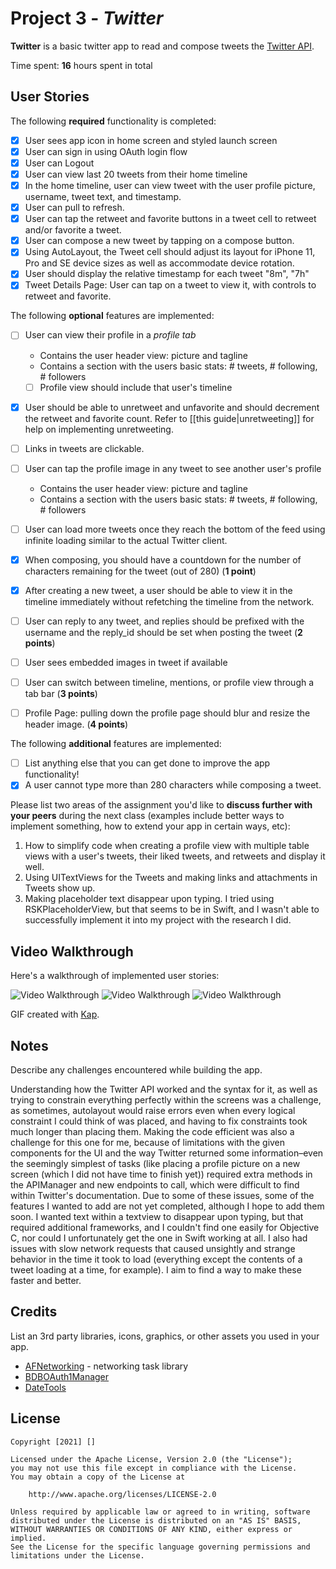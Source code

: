# Project 3 - *Twitter*

**Twitter** is a basic twitter app to read and compose tweets the [Twitter API](https://apps.twitter.com/).

Time spent: **16** hours spent in total

## User Stories

The following **required** functionality is completed:

- [X] User sees app icon in home screen and styled launch screen
- [X] User can sign in using OAuth login flow
- [X] User can Logout
- [X] User can view last 20 tweets from their home timeline
- [X] In the home timeline, user can view tweet with the user profile picture, username, tweet text, and timestamp.
- [X] User can pull to refresh.
- [X] User can tap the retweet and favorite buttons in a tweet cell to retweet and/or favorite a tweet.
- [X] User can compose a new tweet by tapping on a compose button.
- [X] Using AutoLayout, the Tweet cell should adjust its layout for iPhone 11, Pro and SE device sizes as well as accommodate device rotation.
- [X] User should display the relative timestamp for each tweet "8m", "7h"
- [X] Tweet Details Page: User can tap on a tweet to view it, with controls to retweet and favorite.

The following **optional** features are implemented:

- [ ] User can view their profile in a *profile tab*
  - Contains the user header view: picture and tagline
  - Contains a section with the users basic stats: # tweets, # following, # followers
  - [ ] Profile view should include that user's timeline
- [X] User should be able to unretweet and unfavorite and should decrement the retweet and favorite count. Refer to [[this guide|unretweeting]] for help on implementing unretweeting.
- [ ] Links in tweets are clickable.
- [ ] User can tap the profile image in any tweet to see another user's profile
  - Contains the user header view: picture and tagline
  - Contains a section with the users basic stats: # tweets, # following, # followers
- [ ] User can load more tweets once they reach the bottom of the feed using infinite loading similar to the actual Twitter client.
- [X] When composing, you should have a countdown for the number of characters remaining for the tweet (out of 280) (**1 point**)
- [X] After creating a new tweet, a user should be able to view it in the timeline immediately without refetching the timeline from the network.
- [ ] User can reply to any tweet, and replies should be prefixed with the username and the reply_id should be set when posting the tweet (**2 points**)
- [ ] User sees embedded images in tweet if available
- [ ] User can switch between timeline, mentions, or profile view through a tab bar (**3 points**)
- [ ] Profile Page: pulling down the profile page should blur and resize the header image. (**4 points**)


The following **additional** features are implemented:

- [ ] List anything else that you can get done to improve the app functionality!
- [X] A user cannot type more than 280 characters while composing a tweet.

Please list two areas of the assignment you'd like to **discuss further with your peers** during the next class (examples include better ways to implement something, how to extend your app in certain ways, etc):

1. How to simplify code when creating a profile view with multiple table views with a user's tweets, their liked tweets, and retweets and display it well.
2. Using UITextViews for the Tweets and making links and attachments in Tweets show up.
3. Making placeholder text disappear upon typing. I tried using RSKPlaceholderView, but that seems to be in Swift, and I wasn't able to successfully implement it into my project with the research I did.

## Video Walkthrough

Here's a walkthrough of implemented user stories:

<img src='http://g.recordit.co/2FWfN38rVK.gif' title='Video Walkthrough' width='' alt='Video Walkthrough' />
<img src='http://g.recordit.co/B5ne5ICRrq.gif' title='Video Walkthrough' width='' alt='Video Walkthrough' />
<img src='http://g.recordit.co/b5B1wMBGX1.gif' title='Video Walkthrough' width='' alt='Video Walkthrough' />

GIF created with [Kap](https://getkap.co/).

## Notes

Describe any challenges encountered while building the app.

Understanding how the Twitter API worked and the syntax for it, as well as trying to constrain everything perfectly within the screens was a challenge, as sometimes, autolayout would raise errors even when every logical constraint I could think of was placed, and having to fix constraints took much longer than placing them. Making the code efficient was also a challenge for this one for me, because of limitations with the given components for the UI and the way Twitter returned some information–even the seemingly simplest of tasks (like placing a profile picture on a new screen (which I did not have time to finish yet)) required extra methods in the APIManager and new endpoints to call, which were difficult to find within Twitter's documentation. Due to some of these issues, some of the features I wanted to add are not yet completed, although I hope to add them soon. I wanted text within a textview to disappear upon typing, but that required additional frameworks, and I couldn't find one easily for Objective C, nor could I unfortunately get the one in Swift working at all. I also had issues with slow network requests that caused unsightly and strange behavior in the time it took to load (everything except the contents of a tweet loading at a time, for example). I aim to find a way to make these faster and better.

## Credits

List an 3rd party libraries, icons, graphics, or other assets you used in your app.

- [AFNetworking](https://github.com/AFNetworking/AFNetworking) - networking task library
- [BDBOAuth1Manager](https://github.com/bdbergeron/BDBOAuth1Manager)
- [DateTools](https://github.com/MatthewYork/DateTools)

## License

    Copyright [2021] []

    Licensed under the Apache License, Version 2.0 (the "License");
    you may not use this file except in compliance with the License.
    You may obtain a copy of the License at

        http://www.apache.org/licenses/LICENSE-2.0

    Unless required by applicable law or agreed to in writing, software
    distributed under the License is distributed on an "AS IS" BASIS,
    WITHOUT WARRANTIES OR CONDITIONS OF ANY KIND, either express or implied.
    See the License for the specific language governing permissions and
    limitations under the License.
